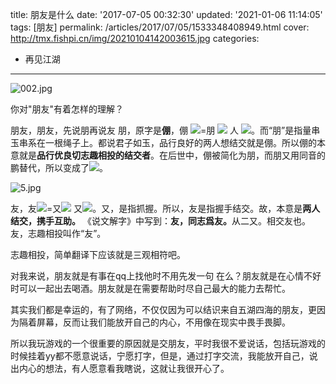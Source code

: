 title: 朋友是什么
date: '2017-07-05 00:32:30'
updated: '2021-01-06 11:14:05'
tags: [朋友]
permalink: /articles/2017/07/05/1533348408949.html
cover: http://tmx.fishpi.cn/img/20210104142003615.jpg
categories: 
- 再见江湖
---
![002.jpg](http://tmx.fishpi.cn/img/20210104142003615.jpg)

你对"朋友"有着怎样的理解？

<!--more-->



朋友，朋友，先说朋再说友
朋，原字是<strong>倗</strong>，倗
<img class="lazy" src="http://tmx.fishpi.cn/img/l0a_1-324ba97a.gif"/>=朋
<img class="lazy" src="http://tmx.fishpi.cn/img/OF2_2-606424cc.gif"/> 人
<img class="lazy" src="http://tmx.fishpi.cn/img/qit_3-b6254669.gif" />。而“朋”是指量串玉串系在一根绳子上。都说君子如玉，品行良好的两人想结交就是倗。所以倗的本意就是<strong>品行优良切志趣相投的结交者</strong>。在后世中，倗被简化为朋，而朋又用同音的鹏替代，所以变成了<img class="lazy" src="http://tmx.fishpi.cn/img/THs_4-4717c769.gif" />。

![5.jpg](http://tmx.fishpi.cn/img/20210104110519442.jpg)

友，友<img class="lazy" src="http://tmx.fishpi.cn/img/Qw6_6-b4a185ff.gif" />=又<img class="lazy" src="http://tmx.fishpi.cn/img/L2H_7-6dfb5c5d.gif" /> 又<img class="lazy" src="http://tmx.fishpi.cn/img/L2H_7-6dfb5c5d.gif" />。又，是指抓握。所以，友是指握手结交。故，本意是<strong>两人结交，携手互助。</strong>
《说文解字》中写到：<strong>友，同志爲友。</strong>从二又。相交友也。
友，志趣相投叫作“友”。

志趣相投，简单翻译下应该就是三观相符吧。

对我来说，朋友就是有事在qq上找他时不用先发一句 在么？朋友就是在心情不好时可以一起出去喝酒。朋友就是在需要帮助时尽自己最大的能力去帮忙。

其实我们都是幸运的，有了网络，不仅仅因为可以结识来自五湖四海的朋友，更因为隔着屏幕，反而让我们能放开自己的内心，不用像在现实中畏手畏脚。

所以我玩游戏的一个很重要的原因就是交朋友，平时我很不爱说话，包括玩游戏的时候挂着yy都不愿意说话，宁愿打字，但是，通过打字交流，我能放开自己，说出内心的想法，有人愿意看我瞎说，这就让我很开心了。


